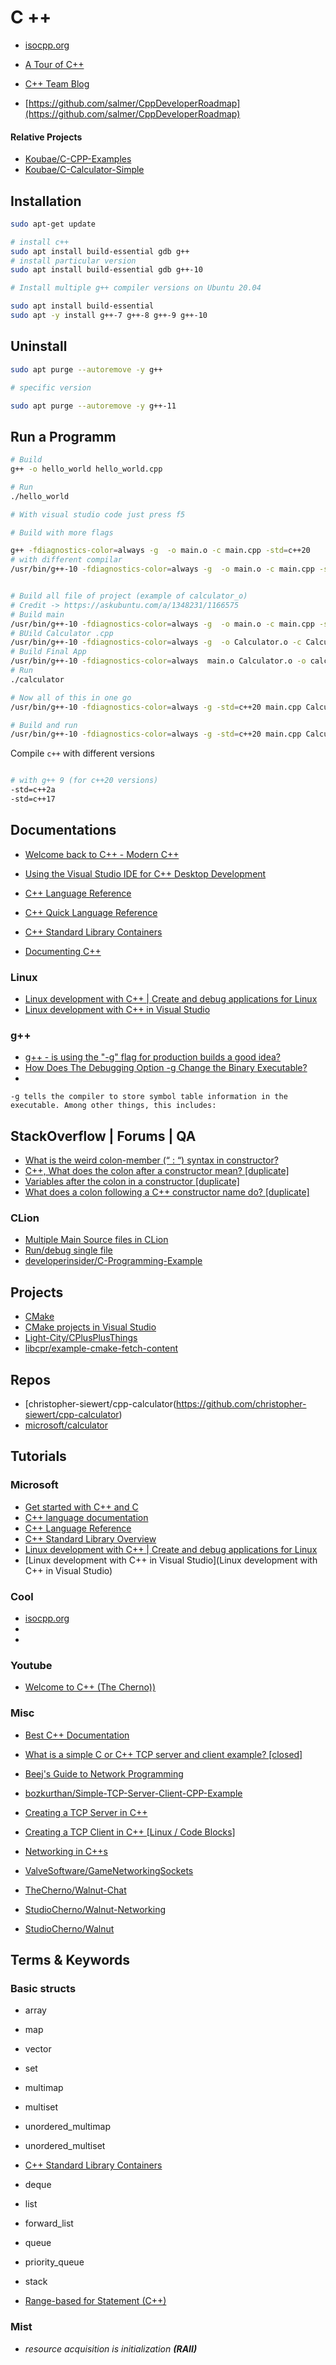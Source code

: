 C ++
=====


* [isocpp.org](https://isocpp.org/get-started)
* [A Tour of C++](https://isocpp.org/tour)
* [C++ Team Blog](https://devblogs.microsoft.com/cppblog/)

* [https://github.com/salmer/CppDeveloperRoadmap](https://github.com/salmer/CppDeveloperRoadmap)

#### Relative Projects

* [Koubae/C-CPP-Examples](https://github.com/Koubae/C-CPP-Examples)
* [Koubae/C-Calculator-Simple](https://github.com/Koubae/C-Calculator-Simple)

Installation
------------


```bash
sudo apt-get update

# install c++ 
sudo apt install build-essential gdb g++ 
# install particular version 
sudo apt install build-essential gdb g++-10

# Install multiple g++ compiler versions on Ubuntu 20.04

sudo apt install build-essential
sudo apt -y install g++-7 g++-8 g++-9 g++-10

```

Uninstall
---------



```bash
sudo apt purge --autoremove -y g++

# specific version

sudo apt purge --autoremove -y g++-11


```


Run a Programm
--------------




```bash
# Build
g++ -o hello_world hello_world.cpp

# Run
./hello_world

# With visual studio code just press f5

# Build with more flags

g++ -fdiagnostics-color=always -g  -o main.o -c main.cpp -std=c++20
# with different compilar
/usr/bin/g++-10 -fdiagnostics-color=always -g  -o main.o -c main.cpp -std=c++20


# Build all file of project (example of calculator_o)
# Credit -> https://askubuntu.com/a/1348231/1166575
# Build main
/usr/bin/g++-10 -fdiagnostics-color=always -g  -o main.o -c main.cpp -std=c++20
# BUild Calculator .cpp
/usr/bin/g++-10 -fdiagnostics-color=always -g  -o Calculator.o -c Calculator.cpp -std=c++20
# Build Final App
/usr/bin/g++-10 -fdiagnostics-color=always  main.o Calculator.o -o calculator
# Run 
./calculator

# Now all of this in one go
/usr/bin/g++-10 -fdiagnostics-color=always -g -std=c++20 main.cpp Calculator.cpp -o calculator

# Build and run 
/usr/bin/g++-10 -fdiagnostics-color=always -g -std=c++20 main.cpp Calculator.cpp -o calculator && ./calculator
```


Compile `c++` with different versions

```bash 

# with g++ 9 (for c++20 versions)
-std=c++2a
-std=c++17


```


Documentations
--------------


* [Welcome back to C++ - Modern C++](https://docs.microsoft.com/en-us/cpp/cpp/welcome-back-to-cpp-modern-cpp?view=msvc-170)
* [Using the Visual Studio IDE for C++ Desktop Development](https://docs.microsoft.com/en-us/cpp/ide/using-the-visual-studio-ide-for-cpp-desktop-development?view=msvc-170)
* [C++ Language Reference](https://assets.ctfassets.net/9pcn2syx7zns/41G6GBcYuIvsds5OG3H2OQ/f222a11333041e193e9de8b393b71653/language_refreence.pdf)
* [C++ Quick Language Reference](http://kali.azc.uam.mx/clc/03_docencia/licenciatura/i_programacion/Libro_C++.pdf)
* [C++ Standard Library Containers](https://docs.microsoft.com/en-us/cpp/standard-library/stl-containers?view=msvc-170)

* [Documenting C++](https://developer.lsst.io/cpp/api-docs.html)
 

### Linux

* [Linux development with C++ | Create and debug applications for Linux](https://docs.microsoft.com/en-us/cpp/linux/?view=msvc-170)
* [Linux development with C++ in Visual Studio](https://devblogs.microsoft.com/cppblog/linux-development-with-c-in-visual-studio/)

### g++ 

* [g++ - is using the "-g" flag for production builds a good idea?](https://stackoverflow.com/questions/10988318/g-is-using-the-g-flag-for-production-builds-a-good-idea)
* [How Does The Debugging Option -g Change the Binary Executable?](https://stackoverflow.com/questions/89603/how-does-the-debugging-option-g-change-the-binary-executable)
* []()

```
-g tells the compiler to store symbol table information in the executable. Among other things, this includes:
```

StackOverflow | Forums | QA
-------------


* [What is the weird colon-member (“ : “) syntax in constructor?](https://saikamesh.medium.com/what-is-the-weird-colon-member-syntax-in-constructor-2fd065278d6f)
* [C++, What does the colon after a constructor mean? [duplicate]](https://stackoverflow.com/questions/2785612/c-what-does-the-colon-after-a-constructor-mean)
* [Variables after the colon in a constructor [duplicate]](https://stackoverflow.com/questions/2349978/variables-after-the-colon-in-a-constructor)
* [What does a colon following a C++ constructor name do? [duplicate]](https://stackoverflow.com/questions/1272680/what-does-a-colon-following-a-c-constructor-name-do)


### CLion

* [Multiple Main Source files in CLion](https://intellij-support.jetbrains.com/hc/en-us/community/posts/205823219-Multiple-Main-Source-files-in-CLion)
* [Run/debug single file](https://www.jetbrains.com/help/clion/run-single-file.html?_gl=1*reacd7*_gcl_aw*R0NMLjE3Mjc1NDQwODcuQ2p3S0NBancwdDYzQmhBVUVpd0E1eFA1NFI5OUFYWktvc2JlbWZlWHFDajRhNTZUVTk0ZHowUFNZM01HYjdlNm44YjhOUk1RMEpyQlRob0NZem9RQXZEX0J3RQ..*_gcl_au*MTE1ODc1NDYyMy4xNzI3MTY5ODYw*_ga*MjA1NjYzNjkwNC4xNzI3MTY5ODU5*_ga_9J976DJZ68*MTcyNzYwNTc2OS4zLjEuMTcyNzYwNTkwMS40Ni4wLjA.)
* [developerinsider/C-Programming-Example](https://github.com/developerinsider/C-Programming-Example)


Projects
--------

* [CMake](https://cmake.org/)
* [CMake projects in Visual Studio](https://docs.microsoft.com/en-us/cpp/build/cmake-projects-in-visual-studio?view=msvc-170)
* [Light-City/CPlusPlusThings](https://github.com/Light-City/CPlusPlusThings)
* [libcpr/example-cmake-fetch-content](https://github.com/libcpr/example-cmake-fetch-content)


Repos
--------------

* [christopher-siewert/cpp-calculator(https://github.com/christopher-siewert/cpp-calculator)
* [microsoft/calculator](https://github.com/microsoft/calculator)



Tutorials
---------

### Microsoft 

* [Get started with C++ and C](https://docs.microsoft.com/en-us/cpp/?view=msvc-170)
* [C++ language documentation](https://docs.microsoft.com/en-us/cpp/cpp/?view=msvc-170)
* [C++ Language Reference](https://docs.microsoft.com/en-us/cpp/cpp/cpp-language-reference?view=msvc-170)
* [C++ Standard Library Overview](https://docs.microsoft.com/en-us/cpp/standard-library/cpp-standard-library-overview?view=msvc-170)
* [Linux development with C++ | Create and debug applications for Linux](https://docs.microsoft.com/en-us/cpp/linux/?view=msvc-170)
* [Linux development with C++ in Visual Studio](Linux development with C++ in Visual Studio)

### Cool 

* [isocpp.org](https://isocpp.org/get-started)
* []()
* []()




### Youtube

* [Welcome to C++ (The Cherno))](https://youtu.be/18c3MTX0PK0?si=RFc4TAS66zwiJy1H)


### Misc

* [Best C++ Documentation](https://obiztools.com/best-c-documentation/)
* [What is a simple C or C++ TCP server and client example? [closed]](https://stackoverflow.com/questions/662328/what-is-a-simple-c-or-c-tcp-server-and-client-example)
* [Beej's Guide to Network Programming](https://www.beej.us/guide/bgnet/html/)
* [bozkurthan/Simple-TCP-Server-Client-CPP-Example](https://github.com/bozkurthan/Simple-TCP-Server-Client-CPP-Example)

* [Creating a TCP Server in C++](https://www.youtube.com/watch?v=WDn-htpBlnU)
* [ Creating a TCP Client in C++ [Linux / Code Blocks] ](https://www.youtube.com/watch?v=fmn-pRvNaho)

* [Networking in C++s](https://www.youtube.com/watch?v=jS9rBienEFQ)
* [ValveSoftware/GameNetworkingSockets](https://github.com/ValveSoftware/GameNetworkingSockets)
* [TheCherno/Walnut-Chat](https://github.com/TheCherno/Walnut-Chat)
* [StudioCherno/Walnut-Networking](https://github.com/StudioCherno/Walnut-Networking)
* [StudioCherno/Walnut](https://github.com/StudioCherno/Walnut)



Terms & Keywords
-----------------

### Basic structs

* array
* map
* vector
* set
* multimap
* multiset
* unordered_multimap
* unordered_multiset
* [C++ Standard Library Containers](https://docs.microsoft.com/en-us/cpp/standard-library/stl-containers?view=msvc-170)
* deque
* list
* forward_list 

* queue
* priority_queue
* stack 

* [Range-based for Statement (C++)](https://docs.microsoft.com/en-us/cpp/cpp/range-based-for-statement-cpp?view=msvc-170)

### Mist



* *resource acquisition is initialization **(RAII)***